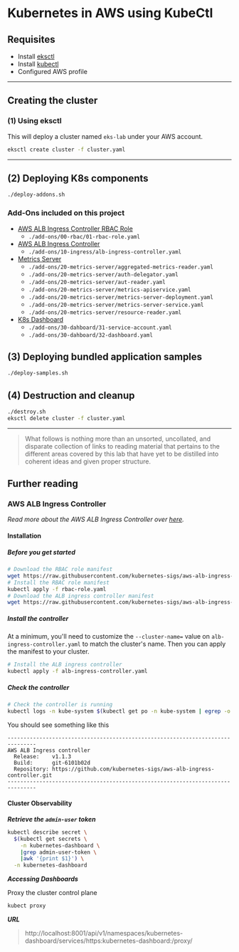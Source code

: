 # Kubernetes in AWS using KubeCtl

## Requisites

- Install [eksctl](https://eksctl.io/)
- Install [kubectl](https://kubernetes.io/docs/tasks/tools/install-kubectl/)
- Configured AWS profile

---

## Creating the cluster

### (1) Using eksctl

This will deploy a cluster named `eks-lab` under your AWS account.

```bash
eksctl create cluster -f cluster.yaml
```

---

## (2) Deploying K8s components

```bash
./deploy-addons.sh
```

### Add-Ons included on this project

- [AWS ALB Ingress Controller RBAC Role](https://kubernetes-sigs.github.io/aws-alb-ingress-controller/guide/controller/setup/#installation)
  - `./add-ons/00-rbac/01-rbac-role.yaml`
- [AWS ALB Ingress Controller](https://kubernetes-sigs.github.io/aws-alb-ingress-controller/guide/controller/setup/#installation)
  - `./add-ons/10-ingress/alb-ingress-controller.yaml`
- [Metrics Server](https://kubernetes.io/docs/tasks/debug-application-cluster/resource-metrics-pipeline/)
  - `./add-ons/20-metrics-server/aggregated-metrics-reader.yaml`
  - `./add-ons/20-metrics-server/auth-delegator.yaml`
  - `./add-ons/20-metrics-server/aut-reader.yaml`
  - `./add-ons/20-metrics-server/metrics-apiservice.yaml`
  - `./add-ons/20-metrics-server/metrics-server-deployment.yaml`
  - `./add-ons/20-metrics-server/metrics-server-service.yaml`
  - `./add-ons/20-metrics-server/resource-reader.yaml`
- [K8s Dashboard](https://kubernetes.io/docs/tasks/access-application-cluster/web-ui-dashboard/)
  - `./add-ons/30-dahboard/31-service-account.yaml`
  - `./add-ons/30-dahboard/32-dashboard.yaml`

## (3) Deploying bundled application samples

```bash
./deploy-samples.sh
```

## (4) Destruction and cleanup

```bash
./destroy.sh
eksctl delete cluster -f cluster.yaml
```

---
> What follows  is nothing more than an unsorted, uncollated, and disparate collection of links to reading material that pertains to the different areas covered by this lab that have yet to be distilled into coherent ideas and given proper structure.

## Further reading

### AWS ALB Ingress Controller

_Read more about the AWS ALB Ingress Controller over [here](https://kubernetes-sigs.github.io/aws-alb-ingress-controller/guide/controller/setup/)._

#### Installation

##### Before you get started

```bash
# Download the RBAC role manifest
wget https://raw.githubusercontent.com/kubernetes-sigs/aws-alb-ingress-controller/v1.1.3/docs/examples/rbac-role.yaml
# Install the RBAC role manifest
kubectl apply -f rbac-role.yaml
# Download the ALB ingress controller manifest
wget https://raw.githubusercontent.com/kubernetes-sigs/aws-alb-ingress-controller/v1.1.3/docs/examples/alb-ingress-controller.yaml
```

##### Install the controller

At a minimum, you'll need to customize the `--cluster-name=` value on `alb-ingress-controller.yaml` to match the cluster's name. Then you can apply the manifest to your cluster.

```bash
# Install the ALB ingress controller
kubectl apply -f alb-ingress-controller.yaml
```

##### Check the controller

```bash
# Check the controller is running
kubectl logs -n kube-system $(kubectl get po -n kube-system | egrep -o "alb-ingress[a-zA-Z0-9-]+")
```

You should see something like this

```text
-------------------------------------------------------------------------------
AWS ALB Ingress controller
  Release:    v1.1.3
  Build:      git-6101b02d
  Repository: https://github.com/kubernetes-sigs/aws-alb-ingress-controller.git
-------------------------------------------------------------------------------
```

#### Cluster Observability

***Retrieve the `admin-user` token***

```bash
kubectl describe secret \
  $(kubectl get secrets \
    -n kubernetes-dashboard \
    |grep admin-user-token \
    |awk '{print $1}') \
  -n kubernetes-dashboard
```

***Accessing Dashboards***

Proxy the cluster control plane

```bash
kubect proxy
```

***URL***

> http://localhost:8001/api/v1/namespaces/kubernetes-dashboard/services/https:kubernetes-dashboard:/proxy/